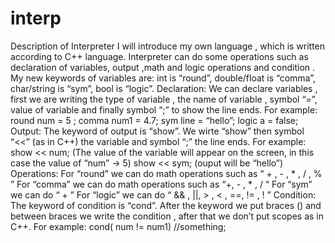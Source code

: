 # interp
Description of Interpreter
I will introduce my own language , which is written according to C++
language. Interpreter can do some operations such as declaration of
variables, output ,math and logic operations and condition .
My new keywords of variables are:
int is “round”,
double/float is “comma”,
char/string is “sym”,
bool is “logic”.
Declaration:
We can declare variables , first we are writing the type of variable , the
name of variable , symbol “=”, value of variable and finally symbol “;” to
show the line ends.
For example:
round num = 5 ;
comma num1 = 4.7;
sym line = “hello”;
logic a = false;
Output:
The keyword of output is “show”.
We wirte “show” then symbol “<<” (as in C++) the variable and symbol “;”
the line ends.
For example:
show << num;
(The value of the variable will appear on the screen, in this case the value
of “num” -> 5)
show << sym;
(ouput will be “hello”)
Operations:
For “round” we can do math operations such as “ + , - , * , / , % ”
For “comma” we can do math operations such as “+, - , * , / “
For “sym” we can do “ + ”
For “logic” we can do “ && , ||, > , < , ==, != , ! ”
Condition:
The keyword of condition is “cond”. After the keyword we put braces ()
and between braces we write the condition , after that we don’t put
scopes as in C++.
For example:
cond( num != num1)
//something;
